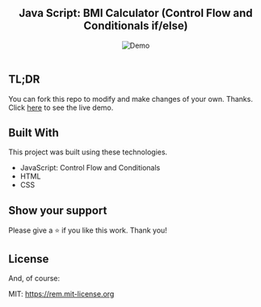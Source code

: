 <h2 align="center">
  Java Script: BMI Calculator (Control Flow and Conditionals if/else) <br/>
</h2>

<div align="center">
  <img alt="Demo" src="bmi.gif">
</div>

<br/>

## TL;DR

You can fork this repo to modify and make changes of your own. Thanks. 
Click  <a href="https://hannah-moon.github.io/10_JS_Control-Flow-and-Conditionals_BMI-Calculator/">here</a> to see the live demo.


## Built With

This project was built using these technologies.

- JavaScript: Control Flow and Conditionals 
- HTML
- CSS


## Show your support

Please give a ⭐ if you like this work. Thank you!


## License

And, of course:

MIT: <https://rem.mit-license.org>
